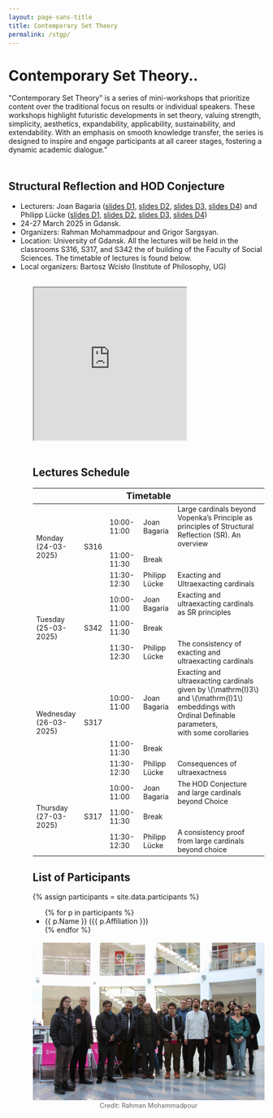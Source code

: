 ```yaml
---
layout: page-sans-title
title: Contemporary Set Theory
permalink: /stgp/
---
```


<div>
    <h1>Contemporary Set Theory..</h1>
    <p>"Contemporary Set Theory" is a series of mini-workshops that prioritize content over the traditional focus 
      on results or individual speakers. These workshops highlight futuristic developments in set theory, valuing strength, simplicity, 
      aesthetics, expandability, applicability, sustainability, and extendability. With an emphasis on smooth knowledge transfer, the series is
      designed to inspire and engage participants at all career stages, fostering a dynamic academic dialogue.”</p>
</div>
<br/>

<h2 style="margin-top: 20px;">Structural Reflection and HOD Conjecture</h2>
<ul>
  <li>Lecturers: Joan Bagaria (<a href="https://drive.google.com/file/d/1O7k_Mf_jXNbG4jCKdS5hRZLxnfSH5Rl-/view?usp=sharing" target="_blank">slides D1,</a> 
    <a href="https://drive.google.com/file/d/1XmY5BV27VYd6cAEqfuslrLEreY4GONPT/view?usp=sharing" target="_blank">slides D2,</a> <a href="https://drive.google.com/file/d/10upmNA9LbSPd2h9sArEjERuWzp3JgXrv/view?usp=share_link" target="_blank">slides D3,</a> <a href="https://drive.google.com/file/d/1RIebWh2qtTFK2n4lSgGxoMl-pkSKlJw7/view?usp=sharing" target="_blank">slides D4</a>) and Philipp Lücke (<a href="https://drive.google.com/file/d/1SaBlWxYJ939dbhFxPBD2suB-HEEEZW0w/view?usp=share_link" target="_blank">slides D1,</a> <a href="https://drive.google.com/file/d/1EI6EbXUYSsVwvYb6HhRFgIGRlQuwuQy_/view?usp=sharing" target="_blank"> slides D2,</a> <a href="https://drive.google.com/file/d/1kC-WqQrMuF43sC4kxc10xLHaBketm2nY/view?usp=share_link" target="_blank">slides D3,</a> <a href="https://drive.google.com/file/d/1srybh_Hh7UbKkhRQ6iZADCNN-u7gH75z/view?usp=sharing" target="_blank">slides D4</a>) </li>
  <li>24-27 March 2025 in Gdansk.</li>
 <!-- <li>We have a limited budget to support highly motivated students, who should ask their advisors to send us a short letter of recommendation at gdn.logic@gmail.com  </li> -->
  <li>Organizers:  Rahman Mohammadpour and Grigor Sargsyan.</li>
  <li>
Location: University of Gdansk. 
  All the lectures will be held in the  classrooms S316, S317, and S342 the of  building of the Faculty of Social Sciences. The timetable of lectures is found below.
  </li>
  <li>
   Local organizers: Bartosz Wcisło (Institute of Philosophy, UG)
   </li>
<ul>
<br>
  <div style="text-align: left;">
<iframe src="https://www.google.com/maps/embed?pb=!1m18!1m12!1m3!1d2322.600652747466!2d18.570397376299027!3d54.39936839541609!2m3!1f0!2f0!3f0!3m2!1i1024!2i768!4f13.1!3m3!1m2!1s0x46fd75256281d839%3A0x97ce22eefa448c6b!2sWydzia%C5%82%20Nauk%20Spo%C5%82ecznych%20Uniwersytetu%20Gda%C5%84skiego!5e0!3m2!1sen!2spl!4v1741512967693!5m2!1sen!2spl" width="300" height="300" style="border:1;" allowfullscreen="no" loading="lazy" referrerpolicy="no-referrer-when-downgrade"></iframe>
  </div>
<br>
<h2>Lectures Schedule</h2>

<div class="table-container">
<table>
 <thead>
    <!-- Timetable Header Row -->
    <tr>
      <th colspan="5" style="text-align: center; font-size: 18px; font-weight: bold;">Timetable</th>
    </tr>
  </thead>
  <tbody>
    <!-- Monday -->
    <tr>
    <td rowspan="3">Monday <br> (24-03-2025)</td>
      <td rowspan="3" class="room-cell">S316</td>
      <td>10:00-11:00</td>
      <td>Joan Bagaria</td>
      <td>Large cardinals beyond Vopenka’s Principle as principles of Structural Reflection (SR). An overview</td>
    </tr>
    <tr>
      <td>11:00-11:30</td>
      <td colspan="2">Break</td>
    </tr>
    <tr>
      <td>11:30-12:30</td>
      <td>Philipp Lücke</td>
      <td>Exacting and Ultraexacting cardinals</td>
    </tr>
    <!-- Tuesday -->
    <tr>
      <td rowspan="3">Tuesday <br> (25-03-2025)</td>
        <td rowspan="3">S342</td>
      <td>10:00-11:00</td>
      <td>Joan Bagaria</td>
      <td>Exacting and ultraexacting cardinals as SR principles</td>
    </tr>
    <tr>
      <td>11:00-11:30</td>
      <td colspan="2">Break</td>
    </tr>
    <tr>
      <td>11:30-12:30</td>
      <td>Philipp Lücke</td>
      <td>The consistency of exacting and ultraexacting cardinals</td>
    </tr>
    <!-- Wednesday -->
    <tr>
      <td rowspan="3">Wednesday <br> (26-03-2025)</td>
        <td rowspan="3">S317</td>
      <td>10:00-11:00</td>
      <td>Joan Bagaria</td>
      <td>Exacting and ultraexacting cardinals given by \(\mathrm{I}3\) and \(\mathrm{I}1\) embeddings with Ordinal Definable parameters, <br> with some corollaries</td>
    </tr>
    <tr>
      <td>11:00-11:30</td>
      <td colspan="2">Break</td>
    </tr>
    <tr>
      <td>11:30-12:30</td>
      <td>Philipp Lücke</td>
      <td>Consequences of ultraexactness</td>
    </tr>
    <!-- Thursday -->
    <tr>
      <td rowspan="3">Thursday <br> (27-03-2025)</td>
        <td rowspan="3">S317</td>
      <td>10:00-11:00</td>
      <td>Joan Bagaria</td>
      <td>The HOD Conjecture and large cardinals beyond Choice</td>
    </tr>
    <tr>
      <td>11:00-11:30</td>
      <td colspan="2">Break</td>
    </tr>
    <tr>
      <td>11:30-12:30</td>
      <td>Philipp Lücke</td>
      <td>A consistency proof from large cardinals beyond choice</td>
    </tr>
  </tbody>
</table>
</div>
<h2>List of Participants</h2>
{% assign participants = site.data.participants %}
<ul>
{% for p in participants %}
    <li>{{ p.Name }} ({{ p.Affiliation }})</li>
{% endfor %}
</ul>
<br>
 <div style="flex: 0.5;">
    <img src="/assets/images/Structural_Wokrshop.jpeg" alt="My Image" style="max-width: 100%; height: auto;" />
    <figcaption style="text-align: center; font-size: 0.9em; color: #666;">Credit: Rahman Mohammadpour</figcaption>
  </div>

